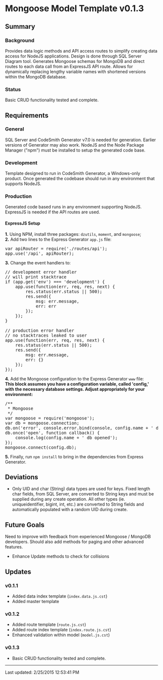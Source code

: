 # Mongoose Model Template v0.1.3

## Summary

### Background
Provides data logic methods and API access routes to simplify creating data access for NodeJS applications.  Design is done through SQL Server Diagram tool.  Generates Mongoose schemas for MongoDB and direct routes to each data call from an ExpressJS API route.  Allows for dynamically replacing lengthy variable names with shortened versions within the MongoDB database.

### Status
Basic CRUD functionality tested and complete.

## Requirements

### General
SQL Server and CodeSmith Generator v7.0 is needed for generation.  Earlier versions of Generator may also work.  NodeJS and the Node Package Manager ("npm") must be installed to setup the generated code base.

### Development
Template designed to run in CodeSmith Generator, a Windows-only product.  Once generated the codebase should run in any environment that supports NodeJS.

### Production
Generated code based runs in any environment supporting NodeJS.  ExpressJS is needed if the API routes are used.

#### ExpressJS Setup
**1.** Using NPM, install three packages: `dzutils`, `moment`, and `mongoose`;  
**2.** Add two lines to the Express Generator `app.js` file:  
<pre>
var apiRouter = require('./routes/api');  
app.use('/api', apiRouter);
</pre>
**3.** Change the event handlers to:  
<pre>
// development error handler
// will print stacktrace
if (app.get('env') === 'development') {
    app.use(function(err, req, res, next) {
        res.status(err.status || 500);
        res.send({
            msg: err.message,
            err: err
        });
    });
}

// production error handler
// no stacktraces leaked to user
app.use(function(err, req, res, next) {
    res.status(err.status || 500);
    res.send({
        msg: err.message,
        err: {}
    });
});
</pre>
**4.** Add the Mongoose configuration to the Express Generator `www` file:  
**This block assumes you have a configuration variable, called 'config,' with the necessary database settings.  Adjust appropriately for your environment:**
<pre>
/**
 * Mongoose
 */
var mongoose = require('mongoose');
var db = mongoose.connection;
db.on('error', console.error.bind(console, config.name + ' db error'));
db.once('open', function callback() {
    console.log(config.name + ' db opened');
});
mongoose.connect(config.db);
</pre>
**5.** Finally, run `npm install` to bring in the dependencies from Express Generator.  

## Deviations
- Only UID and char (String) data types are used for keys.  Fixed length char fields, from SQL Server, are converted to String keys and must be supplied during any create operation.  All other types (ie. uniqueidentifier, bigint, int, etc.) are converted to String fields and automatically populated with a random UID during create.

## Future Goals
Need to improve with feedback from experienced Mongoose / MongoDB developers.  Should also add methods for paging and other advanced features.
- Enhance Update methods to check for collisions

## Updates
### v0.1.1
- Added data index template (`index.data.js.cst`)
- Added master template

### v0.1.2
- Added route template (`route.js.cst`)
- Added route index template (`index.route.js.cst`)
- Enhanced validation within model (`model.js.cst`)

### v0.1.3
- Basic CRUD functionality tested and complete.

---

Last updated: 2/25/2015 12:53:41 PM 
